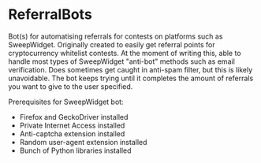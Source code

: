 # ReferralBots

Bot(s) for automatising referrals for contests on platforms such as SweepWidget. Originally created to easily get referral points for cryptocurrency whitelist contests. 
At the moment of writing this, able to handle most types of SweepWidget "anti-bot" methods such as email verification. Does sometimes get caught in anti-spam filter, but this is likely 
unavoidable. The bot keeps trying until it completes the amount of referrals you want to give to the user specified.

Prerequisites for SweepWidget bot:
- Firefox and GeckoDriver installed
- Private Internet Access installed
- Anti-captcha extension installed
- Random user-agent extension installed
- Bunch of Python libraries installed
